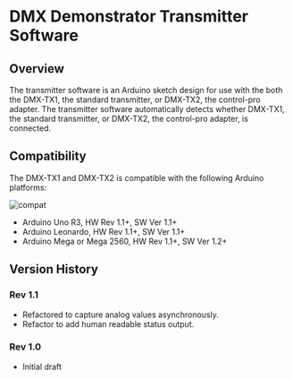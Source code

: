 # DMX Demonstrator Transmitter Software

## Overview

The transmitter software is an Arduino sketch design for use with the both the DMX-TX1, the standard transmitter, or DMX-TX2, the control-pro adapter. The transmitter software automatically detects whether DMX-TX1, the standard transmitter, or DMX-TX2, the control-pro adapter, is connected.

## Compatibility

 The DMX-TX1 and DMX-TX2 is compatible with the following Arduino platforms:

![compat](https://img.shields.io/badge/compat-verified-brightgreen)

- Arduino Uno R3, HW Rev 1.1+, SW Ver 1.1+
- Arduino Leonardo, HW Rev 1.1+, SW Ver 1.1+
- Arduino Mega or Mega 2560, HW Rev 1.1+, SW Ver 1.2+

## Version History

### Rev 1.1

- Refactored to capture analog values asynchronously.
- Refactor to add human readable status output.

### Rev 1.0

- Initial draft
